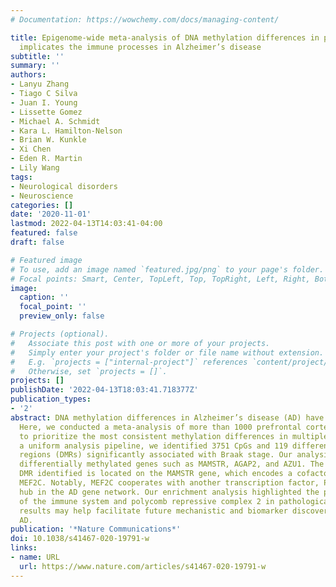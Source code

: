 ```yaml
---
# Documentation: https://wowchemy.com/docs/managing-content/

title: Epigenome-wide meta-analysis of DNA methylation differences in prefrontal cortex
  implicates the immune processes in Alzheimer’s disease
subtitle: ''
summary: ''
authors:
- Lanyu Zhang
- Tiago C Silva
- Juan I. Young
- Lissette Gomez
- Michael A. Schmidt
- Kara L. Hamilton-Nelson
- Brian W. Kunkle
- Xi Chen
- Eden R. Martin
- Lily Wang
tags:
- Neurological disorders
- Neuroscience
categories: []
date: '2020-11-01'
lastmod: 2022-04-13T14:03:41-04:00
featured: false
draft: false

# Featured image
# To use, add an image named `featured.jpg/png` to your page's folder.
# Focal points: Smart, Center, TopLeft, Top, TopRight, Left, Right, BottomLeft, Bottom, BottomRight.
image:
  caption: ''
  focal_point: ''
  preview_only: false

# Projects (optional).
#   Associate this post with one or more of your projects.
#   Simply enter your project's folder or file name without extension.
#   E.g. `projects = ["internal-project"]` references `content/project/deep-learning/index.md`.
#   Otherwise, set `projects = []`.
projects: []
publishDate: '2022-04-13T18:03:41.718377Z'
publication_types:
- '2'
abstract: DNA methylation differences in Alzheimer’s disease (AD) have been reported.
  Here, we conducted a meta-analysis of more than 1000 prefrontal cortex brain samples
  to prioritize the most consistent methylation differences in multiple cohorts. Using
  a uniform analysis pipeline, we identified 3751 CpGs and 119 differentially methylated
  regions (DMRs) significantly associated with Braak stage. Our analysis identified
  differentially methylated genes such as MAMSTR, AGAP2, and AZU1. The most significant
  DMR identified is located on the MAMSTR gene, which encodes a cofactor that stimulates
  MEF2C. Notably, MEF2C cooperates with another transcription factor, PU.1, a central
  hub in the AD gene network. Our enrichment analysis highlighted the potential roles
  of the immune system and polycomb repressive complex 2 in pathological AD. These
  results may help facilitate future mechanistic and biomarker discovery studies in
  AD.
publication: '*Nature Communications*'
doi: 10.1038/s41467-020-19791-w
links:
- name: URL
  url: https://www.nature.com/articles/s41467-020-19791-w
---
```

